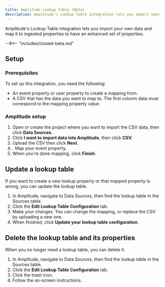 ```yaml
---
title: Amplitude Lookup Table (Beta)
description: Amplitude's Lookup Table integration lets you import your own data and map it to ingested properties to have an enhanced set of properties.
---
```


Amplitude's Lookup Table integration lets you import your own data and map it to ingested properties to have an enhanced set of properties.

--8<-- "includes/closed-beta.md"

## Setup

### Prerequisites

To set up this integration, you need the following:

+ An event property or user property to create a mapping from.
+ A CSV that has the data you want to map to. The first column data must correspond to the mapping property value.

### Amplitude setup

1. Open or create the project where you want to import the CSV data, then click **Data Sources**.
2. Click **I want to import data into Amplitude**, then click **CSV**.
3. Upload the CSV then click **Next**.
4. . Map your event property.
5. When you're done mapping, click **Finish**.

## Update a lookup table

If you want to create a new lookup property or that mapped property is wrong, you can update the lookup table.

1. In Amplitude, navigate to Data Sources, then find the lookup table in the Sources table.
2. Click the **Edit Lookup Table Configuration** tab.
3. Make your changes. You can change the mapping, or replace the CSV by uploading a new one.
4. When finished, click **Update your lookup table configuration**.

## Delete the lookup table and its properties

When you no longer need a lookup table, you can delete it.

1. In Amplitude, navigate to Data Sources, then find the lookup table in the Sources table.
2. Click the **Edit Lookup Table Configuration** tab.
3. Click the trash icon.
4. Follow the on-screen instructions.
